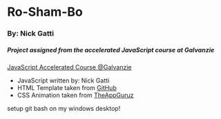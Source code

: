 # Ro-Sham-Bo

### By: Nick Gatti

##### Project assigned from the accelerated JavaScript course at Galvanzie

[JavaScript Accelerated Course @Galvanzie](https://www.galvanize.com/phoenix/javascript-accelerated)

* JavaScript written by: Nick Gatti
* HTML Template taken from [GitHub](https://gist.github.com/lizTheDeveloper/05380473c4c6fca934301d1d00a970e3)
* CSS Animation taken from [TheAppGuruz](http://www.theappguruz.com/tag-tools/web/CSSAnimations/)

setup git bash on my windows desktop!